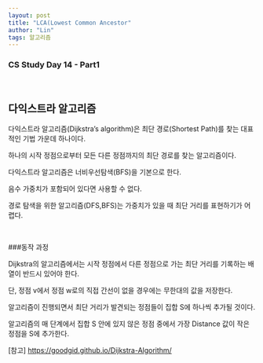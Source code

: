 ```yaml
---
layout: post
title: "LCA(Lowest Common Ancestor"
author: "Lin"
tags: 알고리즘
---
```

### CS Study Day 14 - Part1

<br>

## 다익스트라 알고리즘

다익스트라 알고리즘(Dijkstra’s algorithm)은 최단 경로(Shortest Path)를 찾는 대표적인 기법 가운데 하나이다.

하나의 시작 정점으로부터 모든 다른 정점까지의 최단 경로를 찾는 알고리즘이다.

다익스트라 알고리즘은 너비우선탐색(BFS)을 기본으로 한다.

음수 가중치가 포함되어 있다면 사용할 수 없다.

경로 탐색을 위한 알고리즘(DFS,BFS)는 가중치가 있을 때 최단 거리를 표현하기가 어렵다.

<br>

###동작 과정

Dijkstra의 알고리즘에서는 시작 정점에서 다른 정점으로 가는 최단 거리를 기록하는 배열이 반드시 있어야 한다.

단, 정점 v에서 정점 w로의 직접 간선이 없을 경우에는 무한대의 값을 저장한다.

알고리즘이 진행되면서 최단 거리가 발견되는 정점들이 집합 S에 하나씩 추가될 것이다.

알고리즘의 매 단계에서 집합 S 안에 있지 않은 정점 중에서 가장 Distance 값이 작은 정점을 S에 추가한다.


[참고]
https://goodgid.github.io/Dijkstra-Algorithm/
